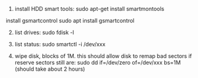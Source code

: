 1. install HDD smart tools:
sudo apt-get install smartmontools 

install gsmartcontrol
sudo apt install gsmartcontrol

2. list drives:
sudo fdisk -l

3. list status:
sudo smartctl -i /dev/xxx

4. wipe disk, blocks of 1M. this should allow disk to remap bad sectors if reserve sectors still are:
sudo dd if=/dev/zero of=/dev/xxx bs=1M
(should take about 2 hours)
